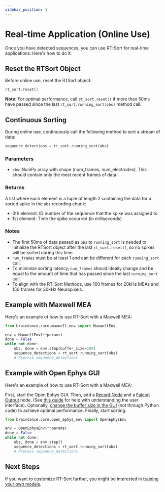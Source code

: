 ```yaml
---
sidebar_position: 3
---
```


# Real-time Application (Online Use)

Once you have detected sequences, you can use RT-Sort for real-time applications. Here's how to do it:

## Reset the RTSort Object

Before online use, reset the RTSort object:

```python
rt_sort.reset()
```

**Note**: For optimal performance, call `rt_sort.reset()` if more than 50ms have passed since the last `rt_sort.running_sort(obs)` method call.

## Continuous Sorting

During online use, continuously call the following method to sort a stream of data:

```python
sequence_detections = rt_sort.running_sort(obs)
```

### Parameters

- `obs`: NumPy array with shape (num_frames, num_electrodes). This should contain only the most recent frames of data.

### Returns

A list where each element is a tuple of length 2 containing the data for a sorted spike in the `obs` recording chunk:
- 0th element: ID number of the sequence that the spike was assigned to
- 1st element: Time the spike occurred (in milliseconds)

### Notes

- The first 50ms of data passed as `obs` to `running_sort` is needed to initialize the RTSort object after the last `rt_sort.reset()`, so no spikes will be sorted during this time.
- `num_frames` must be at least 1 and can be different for each `running_sort` call.
- To minimize sorting latency, `num_frames` should ideally change and be equal to the amount of time that has passed since the last `running_sort` call.
- To align with the RT-Sort Methods, use 100 frames for 20kHz MEAs and 150 frames for 30kHz Neuropixels.

## Example with Maxwell MEA

Here's an example of how to use RT-Sort with a Maxwell MEA:

```python
from braindance.core.maxwell_env import MaxwellEnv

env = MaxwellEnv(**params)
done = False
while not done:
    obs, done = env.step(buffer_size=100)
    sequence_detections = rt_sort.running_sort(obs)
    # Process sequence_detections
```

## Example with Open Ephys GUI

Here's an example of how to use RT-Sort with a Maxwell MEA:

First, start the Open Ephys GUI. Then, add a [Record Node](https://open-ephys.github.io/gui-docs/User-Manual/Building-a-signal-chain.html) and a [Falcon Output](https://open-ephys.github.io/gui-docs/User-Manual/Plugins/Falcon-Output.html) node. (See [this guide](https://open-ephys.github.io/gui-docs/User-Manual/Exploring-the-user-interface.html) for help with understanding the user interface). Optionally, [change the buffer size in the GUI](https://open-ephys.github.io/gui-docs/Tutorials/Closed-Loop-Latency.html#:~:text=The%20second%2C%20and,in%20most%20cases) (not through Python code) to achieve optimal performance. Finally, start sorting:

```python
from braindance.core.open_ephys_env import OpenEphysEnv

env = OpenEphysEnv(**params)
done = False
while not done:
    obs, done = env.step()
    sequence_detections = rt_sort.running_sort(obs)
    # Process sequence_detections
```


## Next Steps

If you want to customize RT-Sort further, you might be interested in [training your own models](training-models).